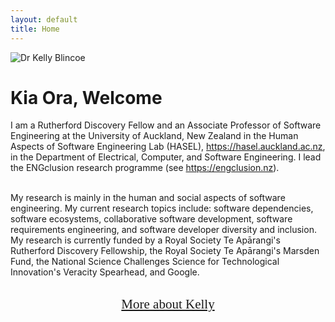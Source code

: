 ```yaml
---
layout: default
title: Home
---
```


<div class="container-fluid">
  <div class="row">
    <div class="col-sm-7">
      <img class="img-fluid" src="./imgs/Kelly_Blincoe.jpg" alt="Dr Kelly Blincoe"><br>
    </div>
    <div class="col-sm-5">    
    <h1 class="text-primary">Kia Ora, Welcome</h1>

I am a Rutherford Discovery Fellow and an Associate Professor of Software Engineering at the University of Auckland, New Zealand in the Human Aspects of Software Engineering Lab (HASEL), <a href="https://hasel.auckland.ac.nz/" target="_blank">https://hasel.auckland.ac.nz</a>, in the Department of Electrical, Computer, and Software Engineering. I lead the ENGclusion research programme (see <a href="https://engclusion.nz" target="_blank">https://engclusion.nz</a>).<br><br>

My research is mainly in the human and social aspects of software engineering. My current research topics include: software dependencies, software ecosystems, collaborative software development, software requirements engineering, and software developer diversity and inclusion. My research is currently funded by a Royal Society Te Apārangi's Rutherford Discovery Fellowship, the Royal Society Te Apārangi's Marsden Fund, the National Science Challenges Science for Technological Innovation's Veracity Spearhead, and Google.<br><br>

<div style="text-align: center;"><a href="/about.html" style="font-family: 'Homemade Apple', cursive; font-size: 150%;">More about Kelly</a></div>


</div>
</div>